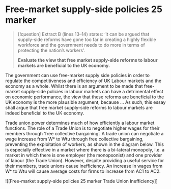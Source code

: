 # Free-market supply-side policies 25 marker

> [!question]
> Extract B (lines 13–14) states: ‘It can be argued that supply-side reforms have gone too far in
> creating a highly flexible workforce and the government needs to do more in terms of protecting
> the nation’s workers’.
> 
> **Evaluate the view that free market supply-side reforms to labour markets are beneficial to the UK economy.**
> 

The government can use free-market supply side policies in order to regulate the competitiveness and efficiency of UK Labour markets and the economy as a whole. Whilst there is an argument to be made that free-market supply-side policies in labour markets can have a detrimental effect on economic performance, the view that these reforms are beneficial to the UK economy is the more plausible argument, because … As such, this essay shall argue that free market supply-side reforms to labour markets are indeed beneficial to the UK economy.

Trade union power determines much of how efficiently a labour market functions. The role of a Trade Union is to negotiate higher wages for their members through ‘free collective bargaining’. A trade union can negotiate a wage increase from W* to Wtu through free collective bargaining, preventing the exploitation of workers, as shown in the diagram below. This is especially effective in a market where there is a bi-lateral monopoly, i.e. a market in which there is one employer (the monopsonist) and one provider of labour (the Trade Union). However, despite providing a useful service for their members, trade unions cause inefficiency. An increase in wages from W* to Wtu will cause average costs for firms to increase from AC1 to AC2. 

![[Free-market supply-side policies 25 marker Trade Union Inefficiency]]